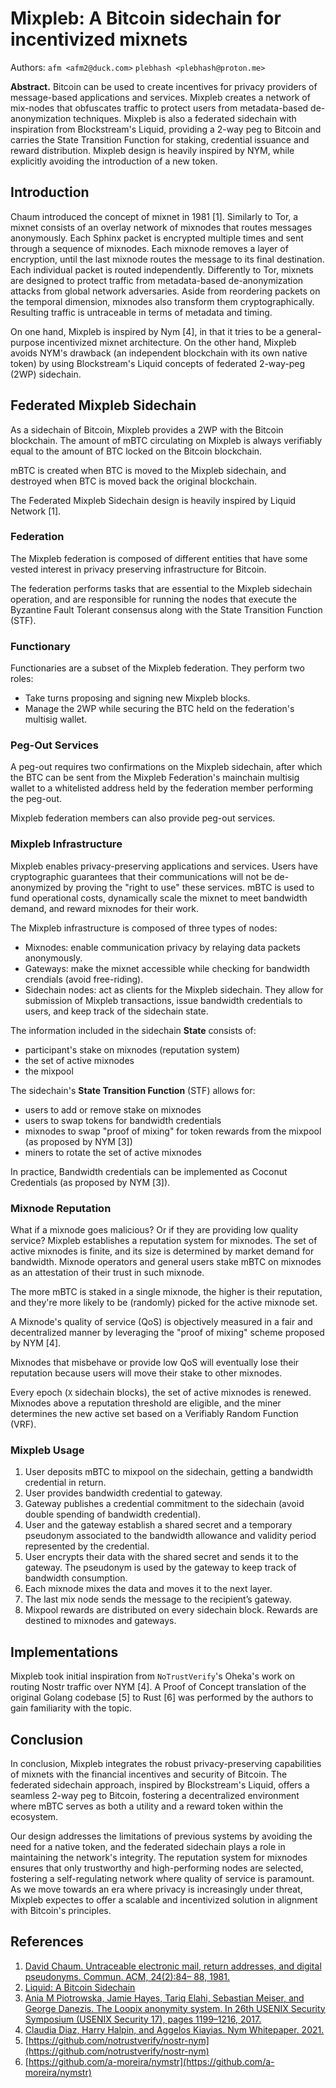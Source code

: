 # Mixpleb: A Bitcoin sidechain for incentivized mixnets

Authors: 
`afm <afm2@duck.com>`
`plebhash <plebhash@proton.me>`

**Abstract.** Bitcoin can be used to create incentives for privacy providers of message-based applications and services. Mixpleb creates a network of mix-nodes that obfuscates traffic to protect users from metadata-based de-anonymization techniques. Mixpleb is also a federated sidechain with inspiration from Blockstream's Liquid, providing a 2-way peg to Bitcoin and carries the State Transition Function for staking, credential issuance and reward distribution. Mixpleb design is heavily inspired by NYM, while explicitly avoiding the introduction of a new token.

## Introduction

Chaum introduced the concept of mixnet in 1981 [1]. Similarly to Tor, a mixnet consists of an overlay network of mixnodes that routes messages anonymously. Each Sphinx packet is encrypted multiple times and sent through a sequence of mixnodes. Each mixnode removes a layer of encryption, until the last mixnode routes the message to its final destination. Each individual packet is routed independently. Differently to Tor, mixnets are designed to protect traffic from metadata-based de-anonymization attacks from global network adversaries. Aside from reordering packets on the temporal dimension, mixnodes also transform them cryptographically. Resulting traffic is untraceable in terms of metadata and timing. 

On one hand, Mixpleb is inspired by Nym [4], in that it tries to be a general-purpose incentivized mixnet architecture. On the other hand, Mixpleb avoids NYM's drawback (an independent blockchain with its own native token) by using Blockstream's Liquid concepts of federated 2-way-peg (2WP) sidechain.

## Federated Mixpleb Sidechain

As a sidechain of Bitcoin, Mixpleb provides a 2WP with the Bitcoin blockchain. The amount of mBTC circulating on Mixpleb is always verifiably equal to the amount of BTC locked on the Bitcoin blockchain. 

mBTC is created when BTC is moved to the Mixpleb sidechain, and destroyed when BTC is moved back the original blockchain.

The Federated Mixpleb Sidechain design is heavily inspired by Liquid Network [1].

### Federation

The Mixpleb federation is composed of different entities that have some vested interest in privacy preserving infrastructure for Bitcoin.

The federation performs tasks that are essential to the Mixpleb sidechain operation, and are responsible for running the nodes that execute the Byzantine Fault Tolerant consensus along with the State Transition Function (STF).

### Functionary

Functionaries are a subset of the Mixpleb federation. They perform two roles:
- Take turns proposing and signing new Mixpleb blocks.
- Manage the 2WP while securing the BTC held on the federation's multisig wallet.

### Peg-Out Services

A peg-out requires two confirmations on the Mixpleb sidechain, after which the BTC can be sent from the Mixpleb Federation's mainchain multisig wallet to a whitelisted address held by the federation member performing the peg-out.

Mixpleb federation members can also provide peg-out services.

### Mixpleb Infrastructure

Mixpleb enables privacy-preserving applications and services. Users have cryptographic guarantees that their communications will not be de-anonymized by proving the "right to use" these services. mBTC is used to fund operational costs, dynamically scale the mixnet to meet bandwidth demand, and reward mixnodes for their work.

The Mixpleb infrastructure is composed of three types of nodes: 
- Mixnodes: enable communication privacy by relaying data packets anonymously. 
- Gateways: make the mixnet accessible while checking for bandwidth crendials (avoid free-riding).
- Sidechain nodes: act as clients for the Mixpleb sidechain. They allow for submission of Mixpleb transactions, issue bandwidth credentials to users, and keep track of the sidechain state.

The information included in the sidechain **State** consists of:
- participant's stake on mixnodes (reputation system)
- the set of active mixnodes
- the mixpool

The sidechain's **State Transition Function** (STF) allows for:
- users to add or remove stake on mixnodes
- users to swap tokens for bandwidth credentials
- mixnodes to swap "proof of mixing" for token rewards from the mixpool (as proposed by NYM [3])
- miners to rotate the set of active mixnodes

In practice, Bandwidth credentials can be implemented as Coconut Credentials (as proposed by NYM [3]).

### Mixnode Reputation

What if a mixnode goes malicious? Or if they are providing low quality service? Mixpleb establishes a reputation system for mixnodes. The set of active mixnodes is finite, and its size is determined by market demand for bandwidth. Mixnode operators and general users stake mBTC on mixnodes as an attestation of their trust in such mixnode.

The more mBTC is staked in a single mixnode, the higher is their reputation, and they're more likely to be (randomly) picked for the active mixnode set.

A Mixnode's quality of service (QoS) is objectively measured in a fair and decentralized manner by leveraging the "proof of mixing" scheme proposed by NYM [4].

Mixnodes that misbehave or provide low QoS will eventually lose their reputation because users will move their stake to other mixnodes.

Every epoch (`X` sidechain blocks), the set of active mixnodes is renewed. Mixnodes above a reputation threshold are eligible, and the miner determines the new active set based on a Verifiably Random Function (VRF).


### Mixpleb Usage

1. User deposits mBTC to mixpool on the sidechain, getting a bandwidth credential in return.
2. User provides bandwidth credential to gateway.
3. Gateway publishes a credential commitment to the sidechain (avoid double spending of bandwidth credential). 
4. User and the gateway establish a shared secret and a temporary pseudonym associated to the bandwidth allowance and validity period represented by the credential.
5. User encrypts their data with the shared secret and sends it to the gateway. The pseudonym is used by the gateway to keep track of bandwidth consumption.
6. Each mixnode mixes the data and moves it to the next layer.
7. The last mix node sends the message to the recipient’s gateway.
8. Mixpool rewards are distributed on every sidechain block. Rewards are destined to mixnodes and gateways.

## Implementations

Mixpleb took initial inspiration from `NoTrustVerify`'s Oheka's work on routing Nostr traffic over NYM [4]. A Proof of Concept translation of the original Golang codebase [5] to Rust [6] was performed by the authors to gain familiarity with the topic.

## Conclusion

In conclusion, Mixpleb integrates the robust privacy-preserving capabilities of mixnets with the financial incentives and security of Bitcoin. The federated sidechain approach, inspired by Blockstream's Liquid, offers a seamless 2-way peg to Bitcoin, fostering a decentralized environment where mBTC serves as both a utility and a reward token within the ecosystem.

Our design addresses the limitations of previous systems by avoiding the need for a native token, and the federated sidechain plays a role in maintaining the network's integrity.
The reputation system for mixnodes ensures that only trustworthy and high-performing nodes are selected, fostering a self-regulating network where quality of service is paramount.
As we move towards an era where privacy is increasingly under threat, Mixpleb expectes to offer a scalable and incentivized solution in alignment with Bitcoin's principles.

## References

1. [David Chaum. Untraceable electronic mail, return addresses, and digital pseudonyms. Commun. ACM, 24(2):84–
88, 1981.](https://chaum.com/wp-content/uploads/2022/09/UNTRACEABLE-ELECTRONIC-MAIL-RETURN-ADDRESSES-AND-DIGITAL-PSEUDONYMS-tech-report.pdf)
2. [Liquid: A Bitcoin Sidechain](https://blockstream.com/assets/downloads/pdf/liquid-whitepaper.pdf)
3. [Ania M Piotrowska, Jamie Hayes, Tariq Elahi, Sebastian Meiser, and George Danezis. The Loopix anonymity
system. In 26th USENIX Security Symposium (USENIX Security 17), pages 1199–1216, 2017.](https://www.usenix.org/conference/usenixsecurity17/technical-sessions/presentation/piotrowska)
4. [Claudia Diaz, Harry Halpin, and Aggelos Kiayias. Nym Whitepaper. 2021.](https://nymtech.net/nym-whitepaper.pdf)
5. [https://github.com/notrustverify/nostr-nym](https://github.com/notrustverify/nostr-nym)
6. [https://github.com/a-moreira/nymstr](https://github.com/a-moreira/nymstr)
